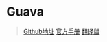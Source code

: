 # Guava
> [Github地址](https://github.com/google/guava)
> [官方手册](https://github.com/google/guava/wiki)
> [翻译版](http://ifeve.com/google-guava/)


